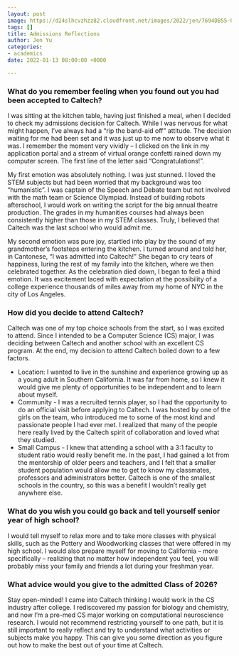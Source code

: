```yaml
---
layout: post
image: https://d24slhcvzhzz82.cloudfront.net/images/2022/jen/7694DB55-0FAA-4216-BC1D-0894E70D1B16_1_201_a.jpeg
tags: []
title: Admissions Reflections
author: Jen Yu
categories:
- academics
date: 2022-01-13 08:00:00 +0000

---
```

### **What do you remember feeling when you found out you had been accepted to Caltech?**

I was sitting at the kitchen table, having just finished a meal, when I decided to check my admissions decision for Caltech. While I was nervous for what might happen, I’ve always had a “rip the band-aid off” attitude. The decision waiting for me had been set and it was just up to me now to observe what it was. I remember the moment very vividly – I clicked on the link in my application portal and a stream of virtual orange confetti rained down my computer screen. The first line of the letter said “Congratulations!”.

My first emotion was absolutely nothing. I was just stunned. I loved the STEM subjects but had been worried that my background was too “humanistic”. I was captain of the Speech and Debate team but not involved with the math team or Science Olympiad. Instead of building robots afterschool, I would work on writing the script for the big annual theatre production. The grades in my humanities courses had always been consistently higher than those in my STEM classes. Truly, I believed that Caltech was the last school who would admit me.

My second emotion was pure joy, startled into play by the sound of my grandmother’s footsteps entering the kitchen. I turned around and told her, in Cantonese, “I was admitted into Caltech!” She began to cry tears of happiness, luring the rest of my family into the kitchen, where we then celebrated together. As the celebration died down, I began to feel a third emotion. It was excitement laced with expectation at the possibility of a college experience thousands of miles away from my home of NYC in the city of Los Angeles.

### **How did you decide to attend Caltech?**

Caltech was one of my top choice schools from the start, so I was excited to attend. Since I intended to be a Computer Science (CS) major, I was deciding between Caltech and another school with an excellent CS program. At the end, my decision to attend Caltech boiled down to a few factors.

* Location: I wanted to live in the sunshine and experience growing up as a young adult in Southern California. It was far from home, so I knew it would give me plenty of opportunities to be independent and to learn about myself.
* Community - I was a recruited tennis player, so I had the opportunity to do an official visit before applying to Caltech. I was hosted by one of the girls on the team, who introduced me to some of the most kind and passionate people I had ever met. I realized that many of the people here really lived by the Caltech spirit of collaboration and loved what they studied.
* Small Campus - I knew that attending a school with a 3:1 faculty to student ratio would really benefit me. In the past, I had gained a lot from the mentorship of older peers and teachers, and I felt that a smaller student population would allow me to get to know my classmates, professors and administrators better. Caltech is one of the smallest schools in the country, so this was a benefit I wouldn’t really get anywhere else.

### **What do you wish you could go back and tell yourself senior year of high school?**

I would tell myself to relax more and to take more classes with physical skills, such as the Pottery and Woodworking classes that were offered in my high school. I would also prepare myself for moving to California – more specifically – realizing that no matter how independent you feel, you will probably miss your family and friends a lot during your freshman year.

### **What advice would you give to the admitted Class of 2026?**

Stay open-minded! I came into Caltech thinking I would work in the CS industry after college. I rediscovered my passion for biology and chemistry, and now I’m a pre-med CS major working on computational neuroscience research. I would not recommend restricting yourself to one path, but it is still important to really reflect and try to understand what activities or subjects make you happy. This can give you some direction as you figure out how to make the best out of your time at Caltech.